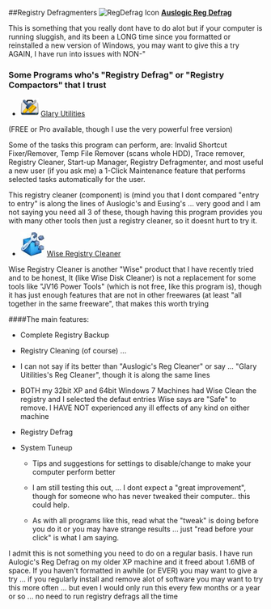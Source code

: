 ##Registry Defragmenters
![RegDefrag Icon](../../progIcons/system_tools/registry/RegistryDefrag_MAINICON.png) [**Auslogic Reg Defrag**](http://www.auslogics.com/en/software/registry-defrag/)

This is something that you really dont have to do alot but if your computer is running sluggish, and its been a LONG time since you formatted or reinstalled a 
new version of Windows, you may want to give this a try AGAIN, I have run into issues with NON-&quot;


### Some Programs who's "Registry Defrag" or "Registry Compactors" that I trust



- ![](/techHQ/progIcons/system_tools/glary.png)  [Glary Utilities](http://www.glarysoft.com/)  

(FREE or Pro available, though I use the very powerful free version)           

Some of the tasks this program can perform, are: Invalid Shortcut Fixer/Remover, Temp File Remover (scans whole HDD), Trace remover, Registry Cleaner, Start-up Manager,
Registry Defragmenter, and most useful a new user (if you ask me) a 1-Click Maintenance feature that performs selected tasks automatically for the user.       
        

This registry cleaner (component) is (mind you that I dont compared &quot;entry to entry&quot; is along the lines of Auslogic's and Eusing's ... very good and I am not 
saying you need all 3 of these, though having this program provides you with many other tools then just a registry cleaner, so it doesnt hurt to try it.

   
- ![Wise Registry Cleaner](/techHQ/progIcons/system_tools/WiseRegCleaner_MAINICON.jpg)  [Wise Registry Cleaner](http://www.wisecleaner.com/)     
   
Wise Registry Cleaner is another &quot;Wise&quot; product that I have recently tried and to be honest, It (like Wise Disk Cleaner) is not a replacement for some tools 
like &quot;JV16 Power Tools&quot; (which is not free, like this program is), though it has just enough features that are not in other freewares (at least &quot;all together
in the same freeware&quot;, that makes this worth trying 
     
####The main features: 


-	Complete  Registry Backup
-	Registry Cleaning (of course) ...               
    
   -	I can not say if its better than &quot;Auslogic's Reg Cleaner&quot; or say ... &quot;Glary Uitilities's Reg Cleaner&quot;, though it is along the same lines
   -	BOTH my 32bit XP and 64bit Windows 7 Machines had Wise Clean the registry and I selected the defaut entries Wise says are &quot;Safe&quot; to remove.
            I HAVE NOT experienced any ill effects of any kind on either machine
        
-	Registry Defrag
-	System Tuneup 
                
	-	Tips and suggestions for settings to disable/change to make your computer perform better
                      
    -	I am still testing this out, ... I dont expect a &quot;great improvement&quot;, though for someone who has never tweaked their computer.. this could help.
                       
    -	As with all programs like this, read what the &quot;tweak&quot; is doing before you do it or you may have strange results ... just &quot;read before your 
            click&quot; is what I am saying.
 
 
I admit this is not something you need to do on a regular basis. I have run Aulogic's Reg Defrag on my older XP machine and it freed about 1.6MB of space. If you haven't 
formatted in awhile (or EVER) you may want to give a try ... if you regularly install and remove alot of software you may want to try this more often ... but even
 I would only run this every few months or a year or so ... no need to run registry defrags all the time
 
